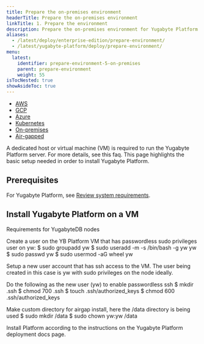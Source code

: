 ```yaml
---
title: Prepare the on-premises environment
headerTitle: Prepare the on-premises environment
linkTitle: 1. Prepare the environment
description: Prepare the on-premises environment for Yugabyte Platform.
aliases:
  - /latest/deploy/enterprise-edition/prepare-environment/
  - /latest/yugabyte-platform/deploy/prepare-environment/
menu:
  latest:
    identifier: prepare-environment-5-on-premises
    parent: prepare-environment
    weight: 55
isTocNested: true
showAsideToc: true
---
```


<ul class="nav nav-tabs-alt nav-tabs-yb">

  <li>
    <a href="/latest/yugabyte-platform/install-yp/prepare-environment/aws" class="nav-link">
      <i class="fab fa-aws" aria-hidden="true"></i>
      AWS
    </a>
  </li>

  <li>
    <a href="/latest/yugabyte-platform/install-yp/prepare-environment/gcp" class="nav-link">
       <i class="fab fa-google" aria-hidden="true"></i>
      GCP
    </a>
  </li>

  <li>
    <a href="/latest/yugabyte-platform/install-yp/prepare-environment/azure" class="nav-link">
      <i class="icon azure" aria-hidden="true"></i>
      Azure
    </a>
  </li>

  <li>
    <a href="/latest/yugabyte-platform/install-yp/prepare-environment/kubernetes" class="nav-link active">
      <i class="fas fa-cubes" aria-hidden="true"></i>
      Kubernetes
    </a>
  </li>

  <li>
    <a href="/latest/yugabyte-platform/install-yp/prepare-environment/on-premises" class="nav-link active">
      <i class="fas fa-building" aria-hidden="true"></i>
      On-premises
    </a>
  </li>

  <li>
    <a href="/latest/yugabyte-platform/install-yp/prepare-environment/air-gapped" class="nav-link">
      <i class="fas fa-unlinked aria-hidden="true"></i>
      Air-gapped
    </a>
  </li>

</ul>

A dedicated host or virtual machine (VM) is required to run the Yugabyte Platform server. For more details, see this faq. This page highlights the basic setup needed in order to install Yugabyte Platform.

## Prerequisites

For Yugabyte Platform, see [Review system requirements](../../../plan/system-reqs-yp).

## Install Yugabyte Platform on a VM

Requirements for YugabyteDB nodes

Create a user on the YB Platform VM that has passwordless sudo privileges user on yw:
$ sudo groupadd yw
$ sudo useradd -m -s /bin/bash -g yw yw
$ sudo passwd yw
$ sudo usermod -aG wheel yw

Setup a new user account that has ssh access to the VM. The user being created in this case is yw with sudo privileges on the node ideally.

Do the following as the new user (yw) to enable passwordless ssh
$ mkdir .ssh
$ chmod 700 .ssh
$ touch .ssh/authorized_keys
$ chmod 600 .ssh/authorized_keys

Make custom directory for airgap install, here the /data directory is being used
$ sudo mkdir /data
$ sudo chown yw:yw /data

Install Platform according to the instructions on the Yugabyte Platform deployment docs page.
